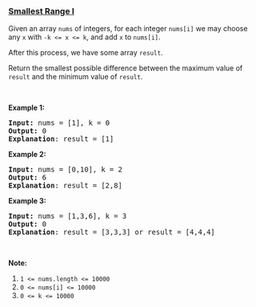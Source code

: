 ### [Smallest Range I](https://leetcode.com/problems/smallest-range-i)

<p>Given an array <code>nums</code> of integers, for each integer <code>nums[i]</code> we may choose any <code>x</code> with <code>-k &lt;= x &lt;= k</code>, and add <code>x</code> to <code>nums[i]</code>.</p>

<p>After this process, we have some array <code>result</code>.</p>

<p>Return the smallest possible difference between the maximum value of <code>result</code>&nbsp;and the minimum value of <code>result</code>.</p>

<p>&nbsp;</p>

<ol>
</ol>

<div>
<p><strong>Example 1:</strong></p>

<pre>
<strong>Input: </strong>nums = <span id="example-input-1-1">[1]</span>, k = <span id="example-input-1-2">0</span>
<strong>Output: </strong><span id="example-output-1">0
<strong>Explanation</strong>: result = [1]</span>
</pre>

<div>
<p><strong>Example 2:</strong></p>

<pre>
<strong>Input: </strong>nums = <span id="example-input-2-1">[0,10]</span>, k = <span id="example-input-2-2">2</span>
<strong>Output: </strong><span id="example-output-2">6
</span><span id="example-output-1"><strong>Explanation</strong>: result = [2,8]</span>
</pre>

<div>
<p><strong>Example 3:</strong></p>

<pre>
<strong>Input: </strong>nums = <span id="example-input-3-1">[1,3,6]</span>, k = <span id="example-input-3-2">3</span>
<strong>Output: </strong><span id="example-output-3">0
</span><span id="example-output-1"><strong>Explanation</strong>: result = [3,3,3] or result = [4,4,4]</span>
</pre>

<p>&nbsp;</p>

<p><strong>Note:</strong></p>

<ol>
	<li><code>1 &lt;= nums.length &lt;= 10000</code></li>
	<li><code>0 &lt;= nums[i] &lt;= 10000</code></li>
	<li><code>0 &lt;= k &lt;= 10000</code></li>
</ol>
</div>
</div>
</div>
